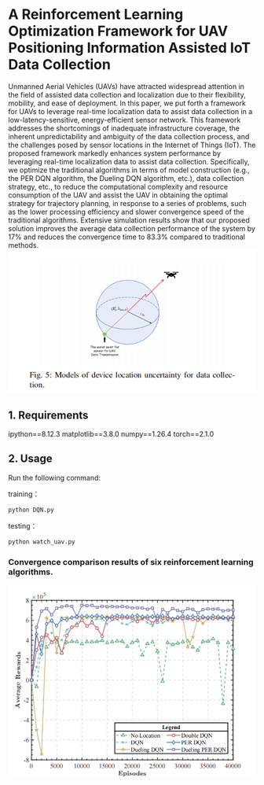 # A Reinforcement Learning Optimization Framework for UAV Positioning Information Assisted IoT Data Collection

Unmanned Aerial Vehicles (UAVs) have attracted
widespread attention in the field of assisted data collection
and localization due to their flexibility, mobility, and ease of
deployment. In this paper, we put forth a framework for UAVs
to leverage real-time localization data to assist data collection
in a low-latency-sensitive, energy-efficient sensor network. This
framework addresses the shortcomings of inadequate infrastructure coverage, the inherent unpredictability and ambiguity
of the data collection process, and the challenges posed by
sensor locations in the Internet of Things (IoT). The proposed framework markedly enhances system performance by
leveraging real-time localization data to assist data collection.
Specifically, we optimize the traditional algorithms in terms of
model construction (e.g., the PER DQN algorithm, the Dueling
DQN algorithm, etc.), data collection strategy, etc., to reduce
the computational complexity and resource consumption of the
UAV and assist the UAV in obtaining the optimal strategy for
trajectory planning, in response to a series of problems, such
as the lower processing efficiency and slower convergence speed
of the traditional algorithms. Extensive simulation results show
that our proposed solution improves the average data collection
performance of the system by 17% and reduces the convergence
time to 83.3% compared to traditional methods.
![](https://github.com/wangsh386/NEW_Dueling-Per_DQN/blob/main/images/overview.png)

## 1. Requirements

ipython==8.12.3
matplotlib==3.8.0
numpy==1.26.4
torch==2.1.0



## 2. Usage

Run the following command:

training：

```bash
python DQN.py
```

testing：

```bash
python watch_uav.py
```
### Convergence comparison results of six reinforcement learning algorithms.
![](https://github.com/wangsh386/NEW_Dueling-Per_DQN/blob/main/images/compare.png)
